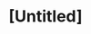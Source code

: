 ---
pid: MP169
title: "[Untitled]"
location_transcription: 
zipcode: '19141'
outside_phl: 
neighborhood: Logan
age: '23'
age_range: 20-29
instagram: 
image_file_name: MP_169.jpg
proposal_transcription: 
topic: Unknown
topic_summary: '0'
type: Other No Form
keywords_other: 
credit: Tara Lynn Kijek
image_labels: 
twitter: 
facebook: 
permalink: "/monuments/mp169/"
layout: item-page
---